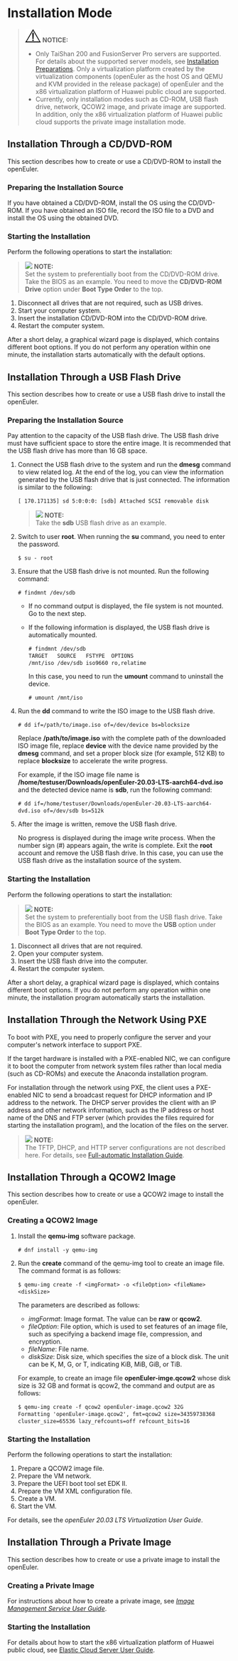 # Installation Mode<a name="EN-US_TOPIC_0229291193"></a>

>![](public_sys-resources/icon-notice.gif) **NOTICE:**   
>-   Only TaiShan 200 and FusionServer Pro servers are supported. For details about the supported server models, see [Installation Preparations](installation-preparations.html). Only a virtualization platform created by the virtualization components \(openEuler as the host OS and QEMU and KVM provided in the release package\) of openEuler and the x86 virtualization platform of Huawei public cloud are supported.  
>-   Currently, only installation modes such as CD-ROM, USB flash drive, network, QCOW2 image, and private image are supported. In addition, only the x86 virtualization platform of Huawei public cloud supports the private image installation mode.  

## Installation Through a CD/DVD-ROM<a name="EN-US_TOPIC_0229291241"></a>

This section describes how to create or use a CD/DVD-ROM to install the openEuler.

### Preparing the Installation Source<a name="en-us_topic_0022605796_en-us_topic_0016259799_section66369966101113"></a>

If you have obtained a CD/DVD-ROM, install the OS using the CD/DVD-ROM. If you have obtained an ISO file, record the ISO file to a DVD and install the OS using the obtained DVD.

### Starting the Installation<a name="en-us_topic_0022605796_en-us_topic_0016259799_section47344128153516"></a>

Perform the following operations to start the installation:

>![](C:/Users/Administrator/Downloads/Hugo/openeuler-website-master/website/content/en/docs/20.03_LTS/docs/Installation/public_sys-resources/icon-note.gif) **NOTE:**   
>Set the system to preferentially boot from the CD/DVD-ROM drive. Take the BIOS as an example. You need to move the  **CD/DVD-ROM Drive**  option under  **Boot Type Order**  to the top.  

1.  Disconnect all drives that are not required, such as USB drives.
2.  Start your computer system.
3.  Insert the installation CD/DVD-ROM into the CD/DVD-ROM drive.
4.  Restart the computer system.

After a short delay, a graphical wizard page is displayed, which contains different boot options. If you do not perform any operation within one minute, the installation starts automatically with the default options.

## Installation Through a USB Flash Drive<a name="EN-US_TOPIC_0229291281"></a>

This section describes how to create or use a USB flash drive to install the openEuler.

### Preparing the Installation Source<a name="en-us_topic_0022605797_en-us_topic_0018374843_section16523819201222"></a>

Pay attention to the capacity of the USB flash drive. The USB flash drive must have sufficient space to store the entire image. It is recommended that the USB flash drive has more than 16 GB space.

1. Connect the USB flash drive to the system and run the  **dmesg**  command to view related log. At the end of the log, you can view the information generated by the USB flash drive that is just connected. The information is similar to the following:

   ```
   [ 170.171135] sd 5:0:0:0: [sdb] Attached SCSI removable disk
   ```

   >![](C:/Users/Administrator/Downloads/Hugo/openeuler-website-master/website/content/en/docs/20.03_LTS/docs/Installation/public_sys-resources/icon-note.gif) **NOTE:**   
   >Take the  **sdb**  USB flash drive as an example.  

2. Switch to user  **root**. When running the  **su**  command, you need to enter the password.

   ```
   $ su - root
   ```

3. Ensure that the USB flash drive is not mounted. Run the following command:

   ```
   # findmnt /dev/sdb
   ```

   - If no command output is displayed, the file system is not mounted. Go to the next step.

   - If the following information is displayed, the USB flash drive is automatically mounted.

     ```
     # findmnt /dev/sdb
     TARGET   SOURCE   FSTYPE  OPTIONS
     /mnt/iso /dev/sdb iso9660 ro,relatime
     ```

     In this case, you need to run the  **umount**  command to uninstall the device.

     ```
     # umount /mnt/iso
     ```

4. Run the  **dd**  command to write the ISO image to the USB flash drive.

   ```
   # dd if=/path/to/image.iso of=/dev/device bs=blocksize
   ```

   Replace  **/path/to/image.iso**  with the complete path of the downloaded ISO image file, replace  **device**  with the device name provided by the  **dmesg**  command, and set a proper block size \(for example, 512 KB\) to replace  **blocksize**  to accelerate the write progress.

   For example, if the ISO image file name is  **/home/testuser/Downloads/openEuler-20.03-LTS-aarch64-dvd.iso**  and the detected device name is  **sdb**, run the following command:

   ```
   # dd if=/home/testuser/Downloads/openEuler-20.03-LTS-aarch64-dvd.iso of=/dev/sdb bs=512k
   ```

5. After the image is written, remove the USB flash drive.

   No progress is displayed during the image write process. When the number sign \(\#\) appears again, the write is complete. Exit the  **root**  account and remove the USB flash drive. In this case, you can use the USB flash drive as the installation source of the system.


### Starting the Installation<a name="en-us_topic_0022605797_en-us_topic_0018374843_section61839653201222"></a>

Perform the following operations to start the installation:

>![](C:/Users/Administrator/Downloads/Hugo/openeuler-website-master/website/content/en/docs/20.03_LTS/docs/Installation/public_sys-resources/icon-note.gif) **NOTE:**   
>Set the system to preferentially boot from the USB flash drive. Take the BIOS as an example. You need to move the  **USB**  option under  **Boot Type Order**  to the top.  

1.  Disconnect all drives that are not required.
2.  Open your computer system.
3.  Insert the USB flash drive into the computer.
4.  Restart the computer system.

After a short delay, a graphical wizard page is displayed, which contains different boot options. If you do not perform any operation within one minute, the installation program automatically starts the installation.

## Installation Through the Network Using PXE<a name="EN-US_TOPIC_0229291253"></a>

To boot with PXE, you need to properly configure the server and your computer's network interface to support PXE.

If the target hardware is installed with a PXE-enabled NIC, we can configure it to boot the computer from network system files rather than local media \(such as CD-ROMs\) and execute the Anaconda installation program.

For installation through the network using PXE, the client uses a PXE-enabled NIC to send a broadcast request for DHCP information and IP address to the network. The DHCP server provides the client with an IP address and other network information, such as the IP address or host name of the DNS and FTP server \(which provides the files required for starting the installation program\), and the location of the files on the server.

>![](C:/Users/Administrator/Downloads/Hugo/openeuler-website-master/website/content/en/docs/20.03_LTS/docs/Installation/public_sys-resources/icon-note.gif) **NOTE:**   
>The TFTP, DHCP, and HTTP server configurations are not described here. For details, see  [Full-automatic Installation Guide](full-automatic-installation-guide.html).  

## Installation Through a QCOW2 Image<a name="EN-US_TOPIC_0229424318"></a>

This section describes how to create or use a QCOW2 image to install the openEuler.

### Creating a QCOW2 Image<a name="en-us_topic_0022605796_en-us_topic_0016259799_section66369966101113"></a>

1. Install the  **qemu-img**  software package.

   ```
   # dnf install -y qemu-img
   ```

2. Run the  **create**  command of the qemu-img tool to create an image file. The command format is as follows:

   ```
   $ qemu-img create -f <imgFormat> -o <fileOption> <fileName> <diskSize>
   ```

   The parameters are described as follows:

   -   _imgFormat_: Image format. The value can be  **raw**  or  **qcow2**.
   -   _fileOption_: File option, which is used to set features of an image file, such as specifying a backend image file, compression, and encryption.
   -   _fileName_: File name.
   -   _diskSize_: Disk size, which specifies the size of a block disk. The unit can be K, M, G, or T, indicating KiB, MiB, GiB, or TiB.

   For example, to create an image file  **openEuler-imge.qcow2**  whose disk size is 32 GB and format is qcow2, the command and output are as follows:

   ```
   $ qemu-img create -f qcow2 openEuler-image.qcow2 32G
   Formatting 'openEuler-image.qcow2', fmt=qcow2 size=34359738368 cluster_size=65536 lazy_refcounts=off refcount_bits=16
   ```


### Starting the Installation<a name="en-us_topic_0022605796_en-us_topic_0016259799_section47344128153516"></a>

Perform the following operations to start the installation:

1.  Prepare a QCOW2 image file.
2.  Prepare the VM network.
3.  Prepare the UEFI boot tool set EDK II.
4.  Prepare the VM XML configuration file.
5.  Create a VM.
6.  Start the VM.

For details, see the  _openEuler 20.03 LTS Virtualization User Guide_.

## Installation Through a Private Image<a name="EN-US_TOPIC_0229424319"></a>

This section describes how to create or use a private image to install the openEuler.

### Creating a Private Image<a name="en-us_topic_0022605796_en-us_topic_0016259799_section66369966101113"></a>

For instructions about how to create a private image, see [*Image Management Service User Guide*](https://support.huaweicloud.com/intl/en-us/usermanual-ims/en-us_topic_0013901628.html).

### Starting the Installation<a name="en-us_topic_0022605796_en-us_topic_0016259799_section47344128153516"></a>

For details about how to start the x86 virtualization platform of Huawei public cloud, see  [Elastic Cloud Server User Guide](https://support.huaweicloud.com/intl/en-us/wtsnew-ims/index.html).













